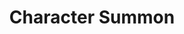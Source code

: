 ---
  id: "21631"
  fieldLayoutId: "89"
  uid: "465c2ae8-8ef7-48ad-acaa-da90aa342fac"
  enabled: "1"
  archived: "0"
  dateCreated: "2018-11-20 20:09:22"
  dateUpdated: "2019-01-28 02:47:29"
  siteSettingsId: "21631"
  slug: "command-summon"
  siteId: "1"
  uri: "patterns/web/entry/command-summon"
  enabledForSite: "1"
  sectionId: "2"
  typeId: "2"
  authorId: "1"
  postDate: "2018-11-20 20:41:00"
  expiryDate: null
  contentId: "21626"
  title: "Character Summon"
  field_allColorsComputed: null
  field_allColorsComputedIllustration: null
  field_allColorsComputedThumbnail: null
  field_appDescription: null
  field_appDescriptionSentiment: null
  field_audio: "0"
  field_authorFaq: null
  field_bgThumbPosition: "left bottom"
  field_body: null
  field_captureSize: null
  field_categoriesRaw: "discoverability,navigability,power user,reducing friction,"
  field_categoryInPlainText: null
  field_coldThumbTransform: null
  field_colorPalette: null
  field_contributorName: null
  field_contributorUrl: null
  field_coverColor: null
  field_dominantColor: null
  field_externalContributor: "0"
  field_fetchWebsiteData: null
  field_fullName: null
  field_gfycatSource: null
  field_gif: "0"
  field_gumletUrl: null
  field_gumletUrlNoPreParse: null
  field_howHelps: "<p><strong>Reducing Friction, Discoverability, Navigability, Power User</strong><br /><br />As web technologies keep evolving, the available software will become more holistic and feature-rich. Slack is just an example of the many apps that are becoming platforms that are giving its customers a wide range of features and functionality to accomplish complex workflows.<br /><br />Models like the character summoning, give platforms like Slack, the ability to extend and grow their functionality without modifying their UI and relying on existing paradigms.<br /><br />The character summoning model also serves as a user navigation method that improves the app experience, increases user productivity by reducing the friction of unpredictable UI, favors discoverability by giving users a showcase of available commands/functions and slowly turn casual users into power users that can achieve more with less within the Slack ecosystem.</p>"
  field_howWorks: "<p>Slack has rapidly become the standard communication tool for modern companies. Although conceptually Slack is a simple chat divided that organizes conversation in channels and peer to peer conversations, there's a wild and complex amount of functionality that allows its users to automate communications workflows and augment conversations.<br /><br />As part of the platform functionality, Slack provides features like connecting bots that take over certain communication tasks or push specific information into specific channels. Slack also allows to re-focus the attention of communication threads by giving its users the ability to mention other users or entire channels directly.<br /><br />Although all this functionality is a crucial feature of Slack, the app doesn't surface this features through common UI components. Instead, the app uses the core chat functionality as the primary path to access all these functions.<br /><br />If a user types the Slash (/) character, Slack will summon a special menu listing all the commands that can be invoked based on the current installation and connected apps.<br /><br />Users can learn specific commands that can rapidly trigger app specific or third-party functionality. For example, if a user types \"/away\" Slack will toggle the user's \"Away\" status.<br /><br />Slack also provides other paths to summon additional functionality like mentions. Users can type the pound sign (#) or the at sign (@) and Slack which reveal a menu with all the available channels/users and work as a search that filter downs the results as the user types. On submission, Slack will notify the selected channel or user.<br /></p>"
  field_iconColors: null
  field_iconComputedColors: null
  field_illustrationSource: null
  field_imagePathRaw: "https://s3-us-west-2.amazonaws.com/waveguideio/captures/waves/command.png"
  field_imageTextOcr: null
  field_depthArticleBody: null
  field_lpSentimentScore: null
  field_lpUrl: null
  field_mediaEmbed: "<figure><img src=\"{asset:21630:url||https://s3-us-west-2.amazonaws.com/waveguideio/captures/waves/command.png}\" alt=\"\" /></figure>"
  field_mobileId: null
  field_mobileShotSrc: null
  field_newsObject: null
  field_pageFetchJsonString: null
  field_patternSrc: "Slack"
  field_platformRaw: "Web"
  field_qualityDescription: null
  field_rawResponse: null
  field_readingDuration: null
  field_readingDurationSeconds: null
  field_readingEaseLevel: null
  field_readingEaseScore: null
  field_references: null
  field_screenshotColors: null
  field_screenshotComputedColors: null
  field_sourceFromArchive: null
  field_strategyDescription: null
  field_thumbColors: null
  field_thumbVideoUrl: null
  field_webDescription: null
  field_webTitle: null
  field_what: "<p>This is a solution found in Slack. When users type a special character within a text input, like a slash (/), a pound sign (#) (a.k.a hashtag) or an at sign (@), Slack will reveal a menu with specific functionality that allows users to invoke a command or mention a channel/person.</p>"
  root: null
  lft: null
  rgt: null
  level: null
  structureId: null
  layout: layouts/post.njk
---